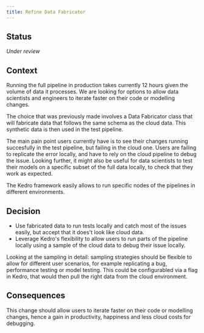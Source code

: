 ```yaml
---
title: Refine Data Fabricator
--- 
```


## Status

_Under review_

## Context

Running the full pipeline in production takes currently 12 hours given the volume of data it processes. We are looking for options to allow data scientists and engineers to iterate faster on their code or modelling changes. 

The choice that was previously made involves a Data Fabricator class that will fabricate data that follows the same schema as the cloud data. This synthetic data is then used in the test pipeline.

The main pain point users currently have is to see their changes running succesfully in the test pipeline, but failing in the cloud one. Users are failing to replicate the error locally, and have to rely on the cloud pipeline to debug the issue. Looking further, it might also be useful for data scientists to test their models on a specific subset of the full data locally, to check that they work as expected.

The Kedro framework easily allows to run specific nodes of the pipelines in different environments.


## Decision


* Use fabricated data to run tests locally and catch most of the issues easily, but accept that it does't look like cloud data.
* Leverage Kedro's flexibility to allow users to run parts of the pipeline locally using a sample of the cloud data to debug their issue locally.

Looking at the sampling in detail: sampling strategies should be flexible to allow for different user scenarios, for example replicating a bug, performance testing or model testing. This could be configurabled via a flag in Kedro, that would then pull the right data from the cloud environment.

## Consequences

This change should allow users to iterate faster on their code or modelling changes, hence a gain in productivity, happiness and less cloud costs for debugging.